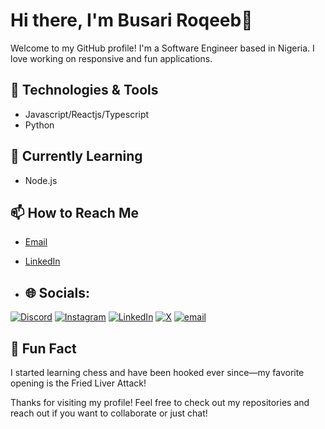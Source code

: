 # Hi there, I'm Busari Roqeeb👋

Welcome to my GitHub profile! I'm a Software Engineer based in Nigeria. I love working on responsive and fun applications.

## 🔧 Technologies & Tools
- Javascript/Reactjs/Typescript
- Python


## 🌱 Currently Learning
- Node.js

## 📫 How to Reach Me
- [Email](busariroqeeb16@gmail.com)
- [LinkedIn](https://www.linkedin.com/in/busariroqeeb)

- ## 🌐 Socials:
[![Discord](https://img.shields.io/badge/Discord-%237289DA.svg?logo=discord&logoColor=white)](http://discordapp.com/users/744660212035878984) [![Instagram](https://img.shields.io/badge/Instagram-%23E4405F.svg?logo=Instagram&logoColor=white)](https://www.instagram.com/beekaydacreator) [![LinkedIn](https://img.shields.io/badge/LinkedIn-%230077B5.svg?logo=linkedin&logoColor=white)]([https://linkedin.com/in/zayntechinfo](https://www.linkedin.com/in/busariroqeeb)) [![X](https://img.shields.io/badge/X-black.svg?logo=X&logoColor=white)]((https://x.com/GamingCaller)) [![email](https://img.shields.io/badge/Email-D14836?logo=gmail&logoColor=white)](mailto:busariroqeeb16@gmail.com) 

## 🎉 Fun Fact
I started learning chess and have been hooked ever since—my favorite opening is the Fried Liver Attack!

Thanks for visiting my profile! Feel free to check out my repositories and reach out if you want to collaborate or just chat!
